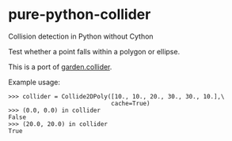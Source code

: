 # pure-python-collider
Collision detection in Python without Cython


Test whether a point falls within a polygon or ellipse.

This is a port of [garden.collider](https://github.com/kivy-garden/garden.collider).

Example usage:

```
>>> collider = Collide2DPoly([10., 10., 20., 30., 30., 10.],\
                             cache=True)
>>> (0.0, 0.0) in collider
False
>>> (20.0, 20.0) in collider
True
```
